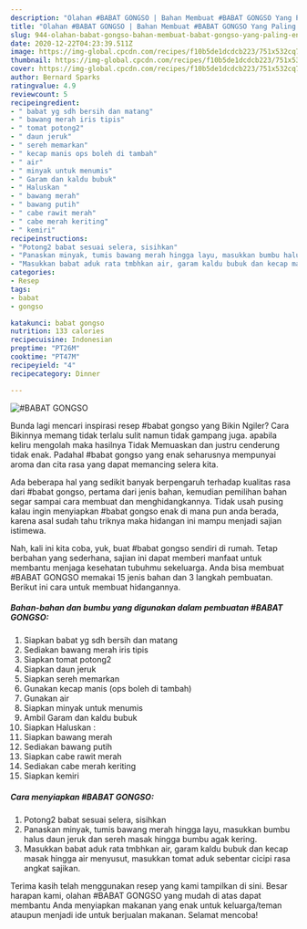 ```yaml
---
description: "Olahan #BABAT GONGSO | Bahan Membuat #BABAT GONGSO Yang Paling Enak"
title: "Olahan #BABAT GONGSO | Bahan Membuat #BABAT GONGSO Yang Paling Enak"
slug: 944-olahan-babat-gongso-bahan-membuat-babat-gongso-yang-paling-enak
date: 2020-12-22T04:23:39.511Z
image: https://img-global.cpcdn.com/recipes/f10b5de1dcdcb223/751x532cq70/babat-gongso-foto-resep-utama.jpg
thumbnail: https://img-global.cpcdn.com/recipes/f10b5de1dcdcb223/751x532cq70/babat-gongso-foto-resep-utama.jpg
cover: https://img-global.cpcdn.com/recipes/f10b5de1dcdcb223/751x532cq70/babat-gongso-foto-resep-utama.jpg
author: Bernard Sparks
ratingvalue: 4.9
reviewcount: 5
recipeingredient:
- " babat yg sdh bersih dan matang"
- " bawang merah iris tipis"
- " tomat potong2"
- " daun jeruk"
- " sereh memarkan"
- " kecap manis ops boleh di tambah"
- " air"
- " minyak untuk menumis"
- " Garam dan kaldu bubuk"
- " Haluskan "
- " bawang merah"
- " bawang putih"
- " cabe rawit merah"
- " cabe merah keriting"
- " kemiri"
recipeinstructions:
- "Potong2 babat sesuai selera, sisihkan"
- "Panaskan minyak, tumis bawang merah hingga layu, masukkan bumbu halus daun jeruk dan sereh masak hingga bumbu agak kering."
- "Masukkan babat aduk rata tmbhkan air, garam kaldu bubuk dan kecap masak hingga air menyusut, masukkan tomat aduk sebentar cicipi rasa angkat sajikan."
categories:
- Resep
tags:
- babat
- gongso

katakunci: babat gongso 
nutrition: 133 calories
recipecuisine: Indonesian
preptime: "PT26M"
cooktime: "PT47M"
recipeyield: "4"
recipecategory: Dinner

---
```



![#BABAT GONGSO](https://img-global.cpcdn.com/recipes/f10b5de1dcdcb223/751x532cq70/babat-gongso-foto-resep-utama.jpg)

Bunda lagi mencari inspirasi resep #babat gongso yang Bikin Ngiler? Cara Bikinnya memang tidak terlalu sulit namun tidak gampang juga. apabila keliru mengolah maka hasilnya Tidak Memuaskan dan justru cenderung tidak enak. Padahal #babat gongso yang enak seharusnya mempunyai aroma dan cita rasa yang dapat memancing selera kita.



Ada beberapa hal yang sedikit banyak berpengaruh terhadap kualitas rasa dari #babat gongso, pertama dari jenis bahan, kemudian pemilihan bahan segar sampai cara membuat dan menghidangkannya. Tidak usah pusing kalau ingin menyiapkan #babat gongso enak di mana pun anda berada, karena asal sudah tahu triknya maka hidangan ini mampu menjadi sajian istimewa.


Nah, kali ini kita coba, yuk, buat #babat gongso sendiri di rumah. Tetap berbahan yang sederhana, sajian ini dapat memberi manfaat untuk membantu menjaga kesehatan tubuhmu sekeluarga. Anda bisa membuat #BABAT GONGSO memakai 15 jenis bahan dan 3 langkah pembuatan. Berikut ini cara untuk membuat hidangannya.

<!--inarticleads1-->

##### Bahan-bahan dan bumbu yang digunakan dalam pembuatan #BABAT GONGSO:

1. Siapkan  babat yg sdh bersih dan matang
1. Sediakan  bawang merah iris tipis
1. Siapkan  tomat potong2
1. Siapkan  daun jeruk
1. Siapkan  sereh memarkan
1. Gunakan  kecap manis (ops boleh di tambah)
1. Gunakan  air
1. Siapkan  minyak untuk menumis
1. Ambil  Garam dan kaldu bubuk
1. Siapkan  Haluskan :
1. Siapkan  bawang merah
1. Sediakan  bawang putih
1. Siapkan  cabe rawit merah
1. Sediakan  cabe merah keriting
1. Siapkan  kemiri




<!--inarticleads2-->

##### Cara menyiapkan #BABAT GONGSO:

1. Potong2 babat sesuai selera, sisihkan
1. Panaskan minyak, tumis bawang merah hingga layu, masukkan bumbu halus daun jeruk dan sereh masak hingga bumbu agak kering.
1. Masukkan babat aduk rata tmbhkan air, garam kaldu bubuk dan kecap masak hingga air menyusut, masukkan tomat aduk sebentar cicipi rasa angkat sajikan.




Terima kasih telah menggunakan resep yang kami tampilkan di sini. Besar harapan kami, olahan #BABAT GONGSO yang mudah di atas dapat membantu Anda menyiapkan makanan yang enak untuk keluarga/teman ataupun menjadi ide untuk berjualan makanan. Selamat mencoba!
